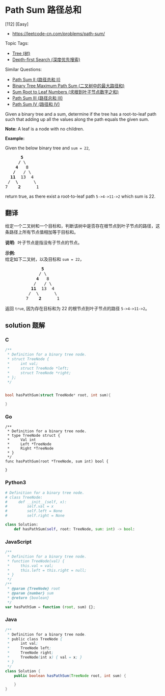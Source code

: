 # Path Sum 路径总和

[112] [Easy]

- https://leetcode-cn.com/problems/path-sum/

Topic Tags:

- [Tree (树)](https://leetcode-cn.com/tag/tree/)
- [Depth-first Search (深度优先搜索)](https://leetcode-cn.com/tag/depth-first-search/)

Similar Questions:

- [Path Sum II (路径总和 II)](https://leetcode-cn.com/problems/path-sum-ii/)
- [Binary Tree Maximum Path Sum (二叉树中的最大路径和)](https://leetcode-cn.com/problems/binary-tree-maximum-path-sum/)
- [Sum Root to Leaf Numbers (求根到叶子节点数字之和)](https://leetcode-cn.com/problems/sum-root-to-leaf-numbers/)
- [Path Sum III (路径总和 III)](https://leetcode-cn.com/problems/path-sum-iii/)
- [Path Sum IV (路径和 IV)](https://leetcode-cn.com/problems/path-sum-iv/)

Given a binary tree and a sum, determine if the tree has a root-to-leaf path such that adding up all the values along the path equals the given sum.

**Note:** A leaf is a node with no children.

**Example:**

Given the below binary tree and `sum = 22`,

<pre>      <strong>5</strong>
     <strong>/</strong> \
    <strong>4</strong>   8
   <strong>/</strong>   / \
  <strong>11</strong>  13  4
 /  <strong>\</strong>      \
7    <strong>2</strong>      1
</pre>

return true, as there exist a root-to-leaf path `5->4->11->2` which sum is 22.

## 翻译

给定一个二叉树和一个目标和，判断该树中是否存在根节点到叶子节点的路径，这条路径上所有节点值相加等于目标和。

**说明:**  叶子节点是指没有子节点的节点。

**示例:**   
给定如下二叉树，以及目标和 `sum = 22`，

<pre>              <strong>5</strong>
             / \
            <strong>4 </strong>  8
           /   / \
          <strong>11 </strong> 13  4
         /  \      \
        7    <strong>2</strong>      1
</pre>

返回 `true`, 因为存在目标和为 22 的根节点到叶子节点的路径 `5->4->11->2`。

## solution 题解

### C

```c
/**
 * Definition for a binary tree node.
 * struct TreeNode {
 *     int val;
 *     struct TreeNode *left;
 *     struct TreeNode *right;
 * };
 */


bool hasPathSum(struct TreeNode* root, int sum){

}


```

### Go

```golang
/**
 * Definition for a binary tree node.
 * type TreeNode struct {
 *     Val int
 *     Left *TreeNode
 *     Right *TreeNode
 * }
 */
func hasPathSum(root *TreeNode, sum int) bool {

}
```

### Python3

```python
# Definition for a binary tree node.
# class TreeNode:
#     def __init__(self, x):
#         self.val = x
#         self.left = None
#         self.right = None

class Solution:
    def hasPathSum(self, root: TreeNode, sum: int) -> bool:
```

### JavaScript

```javascript
/**
 * Definition for a binary tree node.
 * function TreeNode(val) {
 *     this.val = val;
 *     this.left = this.right = null;
 * }
 */
/**
 * @param {TreeNode} root
 * @param {number} sum
 * @return {boolean}
 */
var hasPathSum = function (root, sum) {};
```

### Java

```java
/**
 * Definition for a binary tree node.
 * public class TreeNode {
 *     int val;
 *     TreeNode left;
 *     TreeNode right;
 *     TreeNode(int x) { val = x; }
 * }
 */
class Solution {
    public boolean hasPathSum(TreeNode root, int sum) {

    }
}
```
